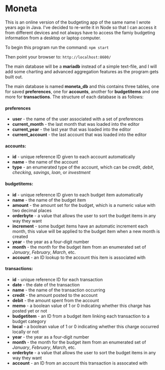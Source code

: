 # Moneta
This is an online version of the budgeting app of the same name I wrote years ago in Java. I've decided 
to re-write it in Node so that I can access it from different devices and not always have to access the 
famiy budgeting information from a desktop or laptop computer.

To begin this program run the command: `npm start`

Then point your browser to: `http://localhost:8600/`

The main database will be a **mariadb** instead of a simple text-file, and I will add some charting and
advanced aggregation features as the program gets built out.

The main database is named **moneta_db** and this contains three tables, one for saved **preferences**, one for **accounts**, another for **budgetitems** and one more for **transactions**. The structure of each database is as follows:

#### preferences

* **user** - the name of the user associated with a set of preferences
* **current_month** - the last month that was loaded into the editor
* **current_year** - the last year that was loaded into the editor
* **current_account** - the last account that was loaded into the editor

#### accounts:

* **id** - unique reference ID given to each account automatically
* **name** - the name of the account
* **type** - an enumerated type of the account, which can be *credit*, *debit*, *checking*, *savings*, *loan*, or *investment*

#### budgetitems:

* **id** - unique reference ID given to each budget item automatically
* **name** - the name of the budget item
* **amount** - the amount set for the budget, which is a numeric value with two decimal places
* **orderbyte** - a value that allows the user to sort the budget items in any way they want
* **increment** - some budget items have an automatic increment each month, this value will be applied to the budget item when a new month is created
* **year** - the year as a four-digit number
* **month** - the month for the budget item from an enumerated set of *January*, *February*, *March*, etc.
* **account** - an ID lookup to the account this item is associated with

#### transactions:

* **id** - unique reference ID for each transaction
* **date** - the date of the transaction
* **name** - the name of the transaction occurring
* **credit** - the amount posted to the account
* **debit** - the amount spent from the account
* **memo** - a boolean value of 1 or 0 indicating whether this charge has posted yet or not
* **budgetitem** - an ID from a budget item linking each transaction to a budget category
* **local** - a boolean value of 1 or 0 indicating whether this charge occurred locally or not
* **year** - the year as a four-digit number
* **month** - the month for the budget item from an enumerated set of *January*, *February*, *March*, etc.
* **orderbyte** - a value that allows the user to sort the budget items in any way they want
* **account** - an ID from an account this transaction is assocated with

